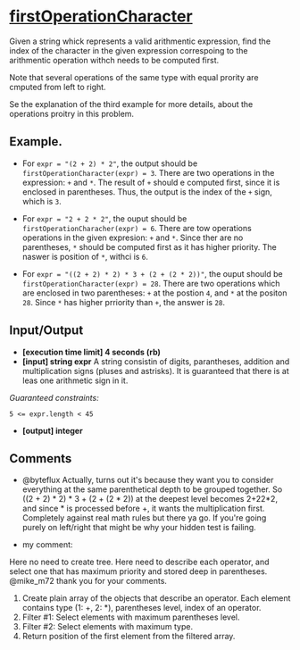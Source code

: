 # [firstOperationCharacter](https://app.codesignal.com/arcade/code-arcade/secret-archives/r8LM3RsxeGFXpr8Bj)

Given a string whick represents a valid arithmentic expression, find the index of the character in the given expression correspoing to the arithmentic operation withch needs to be computed first.

Note that several operations of the same type with equal prority are cmputed from left to right.

Se the explanation of the third example for more details, about the operations proitry in this problem.

## Example.

- For `expr = "(2 + 2) * 2"`, the output should be `firstOperationCharacter(expr) = 3`. There are two operations in the expression: `+` and `*`. The result of `+` should e computed first, since it is enclosed in parentheses. Thus, the output is the index of the `+` sign, which is `3`.

- For `expr = "2 + 2 * 2"`, the ouput should be `firstOperationCharacher(expr) = 6`. There are tow operations operations in the given expresion: `+` and `*`. Since ther are no parentheses, `*` should be computed first as it has higher priority. The naswer is position of `*`, withci is `6`.

- For `expr = "((2 + 2) * 2) * 3 + (2 + (2 * 2))"`, the ouput should be `firstOperationCharacter(expr) = 28`. There are two operations which are enclosed in two parentheses: `+` at the postion `4`, and `*` at the positon `28`. Since `*` has higher prriority than `+`, the answer is `28`.

## Input/Output

- **[execution time limit] 4 seconds (rb)**
- **[input] string expr** A string consistin of digits, parantheses, addition and multiplication signs (pluses and astrisks). It is guaranteed that there is at leas one arithmetic sign in it.

*Guaranteed constraints:*

`5 <= expr.length < 45`
- **[output] integer**

## Comments

- @byteflux Actually, turns out it's because they want you to consider everything at the same parenthetical depth to be grouped together.
So ((2 + 2) * 2) * 3 + (2 + (2 * 2)) at the deepest level becomes 2+2<magic>2*2, and since * is processed before +, it wants the multiplication first. Completely against real math rules but there ya go. If you're going purely on left/right that might be why your hidden test is failing.

- my comment:

Here no need to create tree. Here need to describe each operator, and select one that has maximum priority and stored deep in parentheses.  @mike_m72  thank you for your comments.

1) Create plain array of the objects that describe an operator. Each element contains type (1: +, 2: *), parentheses level, index of an operator.
2) Filter #1: Select elements with maximum parentheses level.
3) Filter #2:  Select elements with maximum type.
4)  Return position of the first element from the filtered array. 



